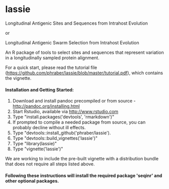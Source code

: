 # lassie
Longitudinal Antigenic Sites and Sequences from Intrahost Evolution

or

Longitudinal Antigenic Swarm Selection from Intrahost Evolution

An R package of tools to select sites and sequences that represent variation in a longitudinally sampled protein alignment.

For a quick start, please read the tutorial file (https://github.com/phraber/lassie/blob/master/tutorial.pdf), which contains the vignette.

#### Installation and Getting Started:
1. Download and install pandoc precompiled or from source - http://pandoc.org/installing.html
1. Start Rstudio, available via http://www.rstudio.com
1. Type "install.packages('devtools', 'rmarkdown')"
1. If prompted to compile a needed package from source, you can probably decline without ill effects.
1. Type "devtools::install_github('phraber/lassie').
1. Type "devtools::build_vignettes('lassie')"
1. Type "library(lassie)"
1. Type "vignette('lassie')"

We are working to include the pre-built vignette with a distribution bundle that does not require all steps listed above.

#### Following these instructions will install the required package 'seqinr' and other optional packages.
